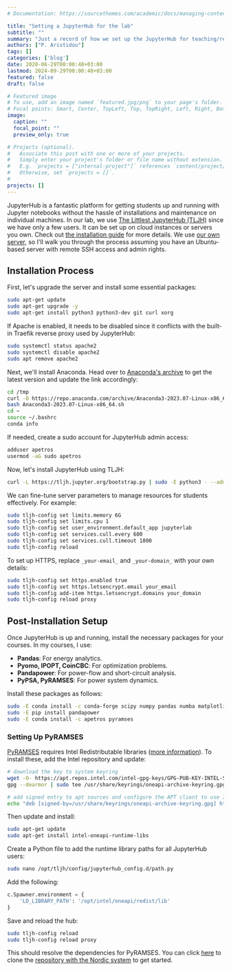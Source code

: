 ```yaml
---
# Documentation: https://sourcethemes.com/academic/docs/managing-content/

title: "Setting a JupyterHub for the lab"
subtitle: ""
summary: "Just a record of how we set up the JupyterHub for teaching/research in the lab."
authors: ["P. Aristidou"]
tags: []
categories: ['blog']
date: 2020-06-29T00:00:48+03:00
lastmod: 2024-09-29T00:00:48+03:00
featured: false
draft: false

# Featured image
# To use, add an image named `featured.jpg/png` to your page's folder.
# Focal points: Smart, Center, TopLeft, Top, TopRight, Left, Right, BottomLeft, Bottom, BottomRight.
image:
  caption: ""
  focal_point: ""
  preview_only: true

# Projects (optional).
#   Associate this post with one or more of your projects.
#   Simply enter your project's folder or file name without extension.
#   E.g. `projects = ["internal-project"]` references `content/project/deep-learning/index.md`.
#   Otherwise, set `projects = []`.
# 
projects: []
---
```



JupyterHub is a fantastic platform for getting students up and running with Jupyter notebooks without the hassle of installations and maintenance on individual machines. In our lab, we use [The Littlest JupyterHub (TLJH)](https://tljh.jupyter.org/) since we have only a few users. It can be set up on cloud instances or servers you own. Check out [the installation guide](https://tljh.jupyter.org/en/latest/install/index.html) for more details. We use [our own server](https://sps.cut.ac.cy/jhub), so I'll walk you through the process assuming you have an Ubuntu-based server with remote SSH access and admin rights.

## Installation Process

First, let's upgrade the server and install some essential packages:

```bash
sudo apt-get update
sudo apt-get upgrade -y
sudo apt-get install python3 python3-dev git curl xorg
```

If Apache is enabled, it needs to be disabled since it conflicts with the built-in Traefik reverse proxy used by JupyterHub:

```bash
sudo systemctl status apache2
sudo systemctl disable apache2
sudo apt remove apache2
```

Next, we'll install Anaconda. Head over to [Anaconda's archive](https://repo.anaconda.com/archive/) to get the latest version and update the link accordingly:

```bash
cd /tmp
curl -O https://repo.anaconda.com/archive/Anaconda3-2023.07-Linux-x86_64.sh
bash Anaconda3-2023.07-Linux-x86_64.sh
cd ~
source ~/.bashrc
conda info
```

If needed, create a sudo account for JupyterHub admin access:

```bash
adduser apetros
usermod -aG sudo apetros
```

Now, let's install JupyterHub using TLJH:

```bash
curl -L https://tljh.jupyter.org/bootstrap.py | sudo -E python3 - --admin apetros_new
```

We can fine-tune server parameters to manage resources for students effectively. For example:

```bash
sudo tljh-config set limits.memory 6G
sudo tljh-config set limits.cpu 1
sudo tljh-config set user_environment.default_app jupyterlab
sudo tljh-config set services.cull.every 600
sudo tljh-config set services.cull.timeout 1800
sudo tljh-config reload
```

To set up HTTPS, replace `_your-email_` and `_your-domain_` with your own details:

```bash
sudo tljh-config set https.enabled true
sudo tljh-config set https.letsencrypt.email your_email
sudo tljh-config add-item https.letsencrypt.domains your_domain
sudo tljh-config reload proxy
```

## Post-Installation Setup

Once JupyterHub is up and running, install the necessary packages for your courses. In my courses, I use:

- **Pandas**: For energy analytics.
- **Pyomo, IPOPT, CoinCBC**: For optimization problems.
- **Pandapower**: For power-flow and short-circuit analysis.
- **PyPSA, PyRAMSES**: For power system dynamics.

Install these packages as follows:

```bash
sudo -E conda install -c conda-forge scipy numpy pandas numba matplotlib pyomo ipopt glpk coincbc pypsa networkx cartopy
sudo -E pip install pandapower
sudo -E conda install -c apetros pyramses
```

### Setting Up PyRAMSES

[PyRAMSES](https://pyramses.netlify.app/) requires Intel Redistributable libraries ([more information](https://www.intel.com/content/www/us/en/docs/oneapi/installation-guide-linux/2023-0/apt.html)). To install these, add the Intel repository and update:

```bash
# download the key to system keyring
wget -O- https://apt.repos.intel.com/intel-gpg-keys/GPG-PUB-KEY-INTEL-SW-PRODUCTS.PUB |
gpg --dearmor | sudo tee /usr/share/keyrings/oneapi-archive-keyring.gpg > /dev/null

# add signed entry to apt sources and configure the APT client to use Intel repository:
echo "deb [signed-by=/usr/share/keyrings/oneapi-archive-keyring.gpg] https://apt.repos.intel.com/oneapi all main" | sudo tee /etc/apt/sources.list.d/oneAPI.list
```

Then update and install:

```bash
sudo apt-get update
sudo apt-get install intel-oneapi-runtime-libs
```

Create a Python file to add the runtime library paths for all JupyterHub users:

```bash
sudo nano /opt/tljh/config/jupyterhub_config.d/path.py
```

Add the following:

```python
c.Spawner.environment = {
    'LD_LIBRARY_PATH': '/opt/intel/oneapi/redist/lib'
}
```

Save and reload the hub:

```bash
sudo tljh-config reload
sudo tljh-config reload proxy
```

This should resolve the dependencies for PyRAMSES. You can click [here](https://sps.cut.ac.cy/Nordic_JhubStart) to clone the [repository with the Nordic system](https://github.com/SPS-L/Nordic_JhubStart) to get started.